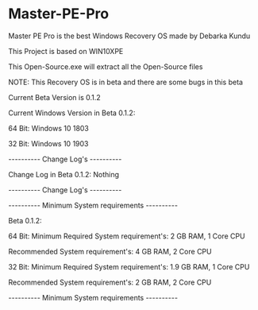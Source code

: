 # Master-PE-Pro

Master PE Pro is the best Windows Recovery OS made by Debarka Kundu

This Project is based on WIN10XPE

This Open-Source.exe will extract all the Open-Source files

NOTE: This Recovery OS is in beta and there are some bugs in this beta

Current Beta Version is 0.1.2

Current Windows Version in Beta 0.1.2:

64 Bit: Windows 10 1803

32 Bit: Windows 10 1903

---------- Change Log's ----------

Change Log in Beta 0.1.2:
Nothing

---------- Change Log's ----------

---------- Minimum System requirements ----------

Beta 0.1.2:

64 Bit: Minimum Required System requirement's: 2 GB RAM, 1 Core CPU

Recommended System requirement's: 4 GB RAM, 2 Core CPU

32 Bit: Minimum Required System requirement's: 1.9 GB RAM, 1 Core CPU

Recommended System requirement's: 2 GB RAM, 2 Core CPU

---------- Minimum System requirements ----------
